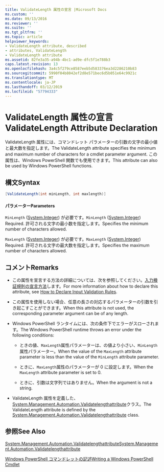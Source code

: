 ```yaml
---
title: ValidateLength 属性の宣言 |Microsoft Docs
ms.custom: ''
ms.date: 09/13/2016
ms.reviewer: ''
ms.suite: ''
ms.tgt_pltfrm: ''
ms.topic: article
helpviewer_keywords:
- ValidateLength attribute, described
- attributes, ValidateLength
- ValidateLength attribute
ms.assetid: 82fe3a35-a94b-4bc1-ad9e-dfc5f1e788b3
caps.latest.revision: 13
ms.openlocfilehash: 3a4c5f279ce8587eeb5d583376ea3d2286210b83
ms.sourcegitcommit: 5990f04b8042ef2d8e571bec6d5b051e64c9921c
ms.translationtype: MT
ms.contentlocale: ja-JP
ms.lasthandoff: 03/12/2019
ms.locfileid: "57794333"
---
```

# <a name="validatelength-attribute-declaration"></a><span data-ttu-id="b8d83-102">ValidateLength 属性の宣言</span><span class="sxs-lookup"><span data-stu-id="b8d83-102">ValidateLength Attribute Declaration</span></span>

<span data-ttu-id="b8d83-103">ValidateLength 属性には、コマンドレット パラメーターの引数の文字の最小値と最大数を指定します。</span><span class="sxs-lookup"><span data-stu-id="b8d83-103">The ValidateLength attribute specifies the minimum and maximum number of characters for a cmdlet parameter argument.</span></span> <span data-ttu-id="b8d83-104">この属性は、Windows PowerShell 関数でも使用できます。</span><span class="sxs-lookup"><span data-stu-id="b8d83-104">This attribute can also be used by Windows PowerShell functions.</span></span>

## <a name="syntax"></a><span data-ttu-id="b8d83-105">構文</span><span class="sxs-lookup"><span data-stu-id="b8d83-105">Syntax</span></span>

```csharp
[ValidateLength(int minLength, int maxlength)]
```

#### <a name="parameters"></a><span data-ttu-id="b8d83-106">パラメーター</span><span class="sxs-lookup"><span data-stu-id="b8d83-106">Parameters</span></span>

<span data-ttu-id="b8d83-107">`MinLength` ([System.Integer](/dotnet/api/System.Integer)) が必要です。</span><span class="sxs-lookup"><span data-stu-id="b8d83-107">`MinLength` ([System.Integer](/dotnet/api/System.Integer)) Required.</span></span> <span data-ttu-id="b8d83-108">許可される文字の最小数を指定します。</span><span class="sxs-lookup"><span data-stu-id="b8d83-108">Specifies the minimum number of characters allowed.</span></span>

<span data-ttu-id="b8d83-109">`MaxLength` ([System.Integer](/dotnet/api/System.Integer)) が必要です。</span><span class="sxs-lookup"><span data-stu-id="b8d83-109">`MaxLength` ([System.Integer](/dotnet/api/System.Integer)) Required.</span></span> <span data-ttu-id="b8d83-110">許可される文字の最大数を指定します。</span><span class="sxs-lookup"><span data-stu-id="b8d83-110">Specifies the maximum number of characters allowed.</span></span>

## <a name="remarks"></a><span data-ttu-id="b8d83-111">コメント</span><span class="sxs-lookup"><span data-stu-id="b8d83-111">Remarks</span></span>

- <span data-ttu-id="b8d83-112">この属性を宣言する方法の詳細については、次を参照してください。[入力検証規則の宣言方法](http://msdn.microsoft.com/en-us/544c2100-62ba-4be4-b2a2-cc0d4e4fc45b)します。</span><span class="sxs-lookup"><span data-stu-id="b8d83-112">For more information about how to declare this attribute, see [How to Declare Input Validation Rules](http://msdn.microsoft.com/en-us/544c2100-62ba-4be4-b2a2-cc0d4e4fc45b).</span></span>

- <span data-ttu-id="b8d83-113">この属性を使用しない場合、任意の長さの対応するパラメーターの引数を引き起こすことができます。</span><span class="sxs-lookup"><span data-stu-id="b8d83-113">When this attribute is not used, the corresponding parameter argument can be of any length.</span></span>

- <span data-ttu-id="b8d83-114">Windows PowerShell ランタイムには、次の条件下でエラーがスローされます。</span><span class="sxs-lookup"><span data-stu-id="b8d83-114">The Windows PowerShell runtime throws an error under the following conditions:</span></span>

    - <span data-ttu-id="b8d83-115">ときの値、`MaxLength`属性パラメーターは、の値より小さい、`MinLength`属性パラメーター。</span><span class="sxs-lookup"><span data-stu-id="b8d83-115">When the value of the `MaxLength` attribute parameter is less than the value of the `MinLength` attribute parameter.</span></span>

    - <span data-ttu-id="b8d83-116">ときに、`MaxLength`属性のパラメーターが 0 に設定します。</span><span class="sxs-lookup"><span data-stu-id="b8d83-116">When the `MaxLength` attribute parameter is set to 0.</span></span>

    - <span data-ttu-id="b8d83-117">ときに、引数は文字列ではありません。</span><span class="sxs-lookup"><span data-stu-id="b8d83-117">When the argument is not a string.</span></span>

- <span data-ttu-id="b8d83-118">ValidateLength 属性を定義した、 [System.Management.Automation.Validatelengthattribute](/dotnet/api/System.Management.Automation.ValidateLengthAttribute)クラス。</span><span class="sxs-lookup"><span data-stu-id="b8d83-118">The ValidateLength attribute is defined by the [System.Management.Automation.Validatelengthattribute](/dotnet/api/System.Management.Automation.ValidateLengthAttribute) class.</span></span>

## <a name="see-also"></a><span data-ttu-id="b8d83-119">参照</span><span class="sxs-lookup"><span data-stu-id="b8d83-119">See Also</span></span>

[<span data-ttu-id="b8d83-120">System.Management.Automation.Validatelengthattribute</span><span class="sxs-lookup"><span data-stu-id="b8d83-120">System.Management.Automation.Validatelengthattribute</span></span>](/dotnet/api/System.Management.Automation.ValidateLengthAttribute)

[<span data-ttu-id="b8d83-121">Windows PowerShell コマンドレットの記述</span><span class="sxs-lookup"><span data-stu-id="b8d83-121">Writing a Windows PowerShell Cmdlet</span></span>](./writing-a-windows-powershell-cmdlet.md)
